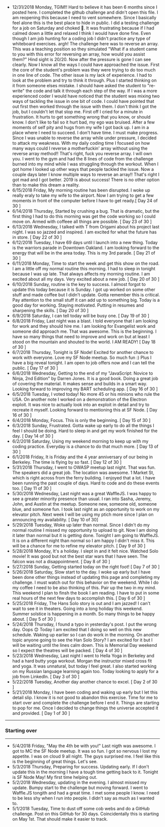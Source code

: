 - 12/31/2018 Monday, TGIM!! Hard to believe it has been 6 months since I posted here. I completed the github challenge and didn't open this file. I am reopening this because I need to vent somewhere. Since I basically feel alone this is the best place to hide in public. I did a testing challenge for a job on Saturday and choked :triumph:. It was frustrating because if I had calmed down a little and relaxed I think I would have done fine. Even though I am job hunting for a coding job I didn't practice any type of whiteboard exercises. argh! The challenge here was to reverse an array. This was a teaching position so they simulated "What if a student came to you with this error for reversing an array, how would you assist them?" Hind sight is 20/20. Now after the pressure is gone I can see clearly. Now I know all the ways I could have approached the issue. First the core of the student's problem was they were trying to do too much in one line of code. The other issue is my lack of experience. I had to look at the problem and try to think it through. Plus I started thinking on it from someone elses mistake. I should have asked the student to "re-write" the code and talk it through each step of the way. If I was a more experienced coder I would have noticed that the student was mixing two ways of tackling the issue in one bit of code. I could have pointed that out first then worked through the issue with them. I don't think I got the job, but I couldn't let that stop me. First off I cried for a minute in frustration. It hurts to get something wrong that you know, or should know. I don't like to fail so it hurt bad, my ego was bruised. After a few moments of self pity and hugs from my wife I got back up. I am in a place where I need to succeed. I don't have time. I must make progress. Since I was unable to reverse the array while under pressure, I decided to attack my weakness. With my daily coding time I focused on how many ways could I reverse a motherfuckin' array without using the reverse array method!! That's right, fuck you reverse array. I will own you. I went to the gym and had the 8 lines of code from the challenge burned into my mind while I was struggling through the workout. When I got home I looked up other ways that people tackled the issue. Now a couple days later I know multiple ways to reverse an array!! That's right I got mad and I got better. 2019 is about success! There is no other option than to make this dream a reality.
- 6/15/2018 Friday, My morning routine has been disrupted. I woke up really eraly to take my wife to the airport. Now I am trying to get a few moments in front of the computer before I have to get ready.[ Day 24 of 30 ]
- 6/14/2018 Thursday, Started by crushing a bug. That is dramatic, but the first thing I had to do this morning was get the code working so I could move on. Armed with coffeee all things are possible. [ Day 23 of 30 ]
- 6/13/2018 Wednesday, I talked with T from Origami about his project last night. I was so jazzed and inspired. I am excited for what the future has in store. [ Day 22 of 30 ]
- 6/12/2018 Tuesday, I have 69 days until I launch into a new thing. Today is the warriors parade in Downtown Oakland. I am looking forward to the energy that will be in the area today. This is my 3rd parade. [ Day 21 of 30 ]
- 6/11/2018 Monday, Time to start the week and get this show on the road. I am a little off my normal routine this morning. I had to sleep in tonight because I was up late. That always affects my morning routine. I am excited about all my days. Very excited about a new job. [ Day 20 of 30 ]
- 6/10/2018 Sunday, routine is the key to success. I almost forgot to update this today because it is Sunday. I got up worked on some other stuff and made coffee but I didn't update. Gotta remember this is critical. Pay attention to the small stuff it can add up to something big. Today is a good day for working. Staying motivated. Putting in resumes and sharpening the skills. [ Day 20 of 30 ]
- 6/9/2018 Saturday, I can tell today will be busy one. [ Day 19 of 30 ]
- 6/8/2018 Friday, Last night was a blast. I told everyone that I am looking for work and they should hire me. I am looking for Evangelist work and someone did approach me. That was awesome. This is the beginning. I have so many things that need to improve and work on but at least I stood on the mountain and shouted to the world. I AM READY! [ Day 18 of 30 ]
- 6/7/2018 Thursday, Tonight is SF Node! Excited for another chance to work with everyone. Love my SF Node meetup. So much fun :) Plus I have a big reveal tonight. I am open to job offers now and I can tell the public. [ Day 17 of 30 ]
- 6/6/2018 Wednesday, Getting to the end of my "JavaScript: Novice to Ninja, 2nd Edition" by Darren Jones. It is a good book. Doing a great job of covering the material. It makes sense and builds in a smart way. Looking forward to improving my BART scheduling app. [ Day 16 of 30 ]
- 6/5/2018 Tuesday, I voted today! No more 45 or his minions who rule the USA. On another note I worked on a demonstration of the Electron exploit. It was nice to actually look into an exploit in detail and try to recreate it myself. Looking forward to mentioning this at SF Node. [ Day 16 of 30 ]
- 6/4/2018 Monday, Focus. This is only the beginning. [ Day 15 of 30 ]
- 6/3/2018 Sunday, Frustrated. Gotta wake up early to do all the things I feel I should be doing. Hard to sleep in and get my work finished for the day. [ Day 14 of 30 ]
- 6/2/2018 Saturday, Using my weekend morning to keep up with my coding practice. Everyday is a chance to do that much more. [ Day 13 of 30 ]
- 6/1/2018 Friday, It is Friday and the 4 year anniversary of our being in Berkeley. The time is flying by so fast. [ Day 12 of 30 ]
- 5/31/2018 Thursday, I went to OWASP meetup last night. That was fun. The speakers did a great job. The location was awesome. 1 Market St, which is right across from the ferry building. I enjoyed that a lot. I have been running the past couple of days. Hard to code and do these events too. [ Day 11 of 30 ]
- 5/30/2018 Wednesday, Last night was a great WaffleJS. I was happy to see a greater minority presence than usual. I ran into Sasha, Jeremy, John, and Austin at the meetup. Someone new, someone old, someone blue, and someone fun. I took last night as an opportunity to work on my elevator pitch. Next week I will be using my ptich more since I plan on announcing my availability. [ Day 10 of 30]
- 5/29/2018 Tuesday, Woke up later than normal. Since I didn't do my normal routine I missed my opportunity to upload to git. Now I am doing it later than normal but it is getting done. Tonight I am going to WaffleJS. It is on a different night than normal so I am happy I didn't miss it. This will be a chance for me to refine my elevator pitch. [ Day 9 of 30 ]
- 5/28/2018 Monday, It's a holiday. I slept in and it felt nice. Watched Solo movie! It was good but not the best star wars that I have seen. The falcon was not a disappointment. [ Day 8 of 30 ]
- 5/27/2018 Sunday, Getting started today on the right foot! [ Day 7 of 30 ]
- 5/26/2018 Saturday, Slow start to the day. I woke up early but I have been done other things instead of updating this page and completing my challenge. I must watch out for this behavior on the weekend. While I do my coffee I need to be also thinking of this. Pair up the two in my mind. This weekend I plan to finsh the book I am reading. I have to put in some real hours of the next few days to accomplish this. [ Day 6 of 30 ]
- 5/25/2018 Friday, The Hans Solo story is out and I am jazzed! I can't wait to see it in theaters. Going into a long holiday this weekend. Summer solstice is happening in a month. So many things to be happy about. [ Day 5 of 30 ]
- 5/24/2018 Thursday, I found a typo in yesterday's post. I put the wrong day. Oops :blush: Today I am excited that I doing so well on this new schedule. Waking up earlier so I can do work in the morning. On another topic anyone going to see the Han Solo Story? I am excited for it but I will be waiting until the lines calm down. This is Memorial Day weekend so I expect the theatres will be packed. [ Day 4 of 30 ]
- 5/23/2018 Wednesday, Last night I went to Hella Yoga in Berkeley and had a hard butty yoga workout. Morgan the instructor mixed cross fit and yoga. It was unnatural, but today I feel great. I also started working on my Russian language learning again too. Today looking to apply for a job from LinkedIn. [ Day 3 of 30 ]
- 5/22/2018 Tuesday, Another day another chance to excel. [ Day 2 of 30 ]
- 5/21/2018 Monday, I have been coding and waking up early but I let this detail slip. I know it is not good to abandon this exercise. Time for me to start over and complete the challenge before I end it. Things are starting to pop for me. Once I decided to change things the universe accepted it and provided. [ Day 1 of 30 ]

---

### Starting over

---

- 5/4/2018 Friday, "May the 4th be with you!" Last nigth was awesome. I got to MC the SF Node meetup. It was so fun. I got so nervous I lost my appetite. I was on cloud 9 all night. The guys surprised me. I feel like this is the beginning of great things. Let's see.
- 5/3/2018 Thursday, Preparing for success. Updating early. If I don't update this in the morning I have a tough time getting back to it. Tonight is SF Node May! My first time helping out.
- 5/2/2018 Wednesday, updating in the evening. I almost missed my update. Bumpy start to the challenge but moving forward. I went to Waffle.JS tongith and had a great time. I met some people I know. I need to be less shy when I run into people. I didn't say as much as I wanted to.
- 5/1/2018 Tuesday, Time to dust off some cob webs and do a GitHub challenge. Post on this GitHub for 30 days. Coincidentally this is starting on May 1st. That should make it easier to track.
